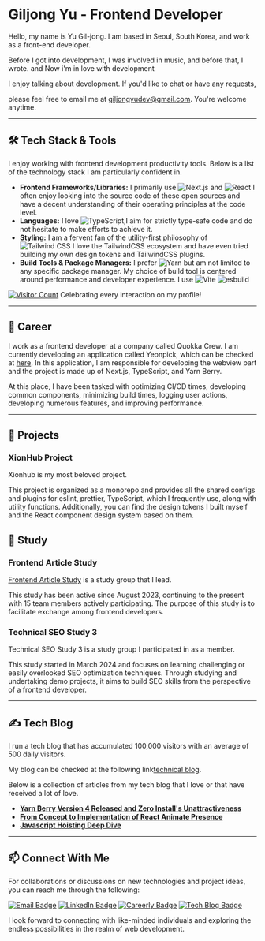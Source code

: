 # Giljong Yu - Frontend Developer

Hello, my name is Yu Gil-jong. I am based in Seoul, South Korea, and work as a front-end developer. 

Before I got into development, I was involved in music, and before that, I wrote. and Now i'm in love with development

I enjoy talking about development. If you'd like to chat or have any requests, 

please feel free to email me at giljongyudev@gmail.com. You're welcome anytime.

---

## 🛠 Tech Stack & Tools

I enjoy working with frontend development productivity tools. Below is a list of the technology stack I am particularly confident in.

- **Frontend Frameworks/Libraries:**  I primarily use  ![Next.js](https://img.shields.io/badge/Next.js-000000?style=for-the-badge&logo=nextdotjs&logoColor=white) and ![React](https://img.shields.io/badge/React-61DAFB?style=for-the-badge&logo=react&logoColor=white) I often enjoy looking into the source code of these open sources and have a decent understanding of their operating principles at the code level.
- **Languages:** I love ![TypeScript](https://img.shields.io/badge/TypeScript-3178c6?style=for-the-badge&logo=typescript&logoColor=white),I aim for strictly type-safe code and do not hesitate to make efforts to achieve it.
- **Styling:**  I am a fervent fan of the utility-first philosophy of ![Tailwind CSS](https://img.shields.io/badge/TailwindCSS-06B6D4?style=for-the-badge&logo=tailwindcss&logoColor=white) I love the TailwindCSS ecosystem and have even tried building my own design tokens and TailwindCSS plugins.
- **Build Tools & Package Managers:** I prefer ![Yarn](https://img.shields.io/badge/Yarn-2C8EBB?style=for-the-badge&logo=yarn&logoColor=white) but am not limited to any specific package manager. My choice of build tool is centered around performance and developer experience. I use  ![Vite](https://img.shields.io/badge/Vite-646CFF?style=for-the-badge&logo=Vite&logoColor=white) ![esbuild](https://img.shields.io/badge/esbuild-FFD43B?style=for-the-badge&logo=esbuild&logoColor=black)

[![Visitor Count](https://hits.seeyoufarm.com/api/count/incr/badge.svg?url=https%3A%2F%2Fgithub.com%2FXionWCFM%2Fhit-counter&count_bg=%2379C83D&title_bg=%23555555&icon=&icon_color=%23E7E7E7&title=hits&edge_flat=false)](https://hits.seeyoufarm.com) Celebrating every interaction on my profile!

---

## 💼 Career

I work as a frontend developer at a company called Quokka Crew. I am currently developing an application called Yeonpick, which can be checked at [here](https://yeonpick.kr). In this application, I am responsible for developing the webview part and the project is made up of Next.js, TypeScript, and Yarn Berry.

At this place, I have been tasked with optimizing CI/CD times, developing common components, minimizing build times, logging user actions, developing numerous features, and improving performance.

---

## 🚀 Projects

### XionHub Project

Xionhub is my most beloved project. 

This project is organized as a monorepo and provides all the shared configs and plugins for eslint, prettier, TypeScript, which I frequently use, along with utility functions. Additionally, you can find the design tokens I built myself and the React component design system based on them.

## 🧾 Study

### Frontend Article Study

[Frontend Article Study](https://github.com/frontend-article-study)  is a study group that I lead. 

This study has been active since August 2023, continuing to the present with 15 team members actively participating. The purpose of this study is to facilitate exchange among frontend developers.


### Technical SEO Study 3

Technical SEO Study 3 is a study group I participated in as a member. 

This study started in March 2024 and focuses on learning challenging or easily overlooked SEO optimization techniques. Through studying and undertaking demo projects, it aims to build SEO skills from the perspective of a frontend developer.

---

## ✍️ Tech Blog

I run a tech blog that has accumulated 100,000 visitors with an average of 500 daily visitors. 

My blog can be checked at the following link[technical blog](https://xionwcfm.tistory.com). 

Below is a collection of articles from my tech blog that I love or that have received a lot of love.

- **[Yarn Berry Version 4 Released and Zero Install's Unattractiveness](https://xionwcfm.tistory.com/452)**
- **[From Concept to Implementation of React Animate Presence](https://xionwcfm.tistory.com/449)**
- **[Javascript Hoisting Deep Dive](https://xionwcfm.tistory.com/245)**

---

## 📫 Connect With Me

For collaborations or discussions on new technologies and project ideas, you can reach me through the following:

[![Email Badge](https://img.shields.io/badge/Email-giljongyudev%40gmail.com-blue?style=flat-square)](mailto:giljongyudev@gmail.com)
[![LinkedIn Badge](https://img.shields.io/badge/LinkedIn-Giljong_Yu-blue?style=flat-square&logo=linkedin)](https://www.linkedin.com/in/giljong-yu-289195277/)
[![Careerly Badge](https://img.shields.io/badge/Careerly-Profile-blue?style=flat-square)](https://careerly.co.kr/profiles/438248)
[![Tech Blog Badge](https://img.shields.io/badge/Tech_Blog-XionWCFM's_Insights-blue?style=flat-square)](https://xionwcfm.tistory.com)

I look forward to connecting with like-minded individuals and exploring the endless possibilities in the realm of web development.

